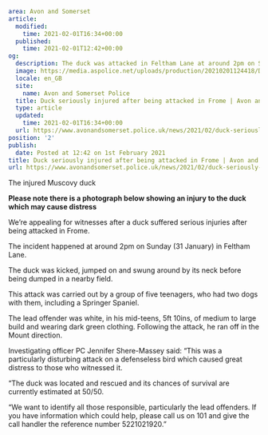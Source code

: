 ```yaml
area: Avon and Somerset
article:
  modified:
    time: 2021-02-01T16:34+00:00
  published:
    time: 2021-02-01T12:42+00:00
og:
  description: The duck was attacked in Feltham Lane at around 2pm on Sunday 31 January.
  image: https://media.aspolice.net/uploads/production/20210201124418/Duck-1.jpg
  locale: en_GB
  site:
    name: Avon and Somerset Police
  title: Duck seriously injured after being attacked in Frome | Avon and Somerset Police
  type: article
  updated:
    time: 2021-02-01T16:34+00:00
  url: https://www.avonandsomerset.police.uk/news/2021/02/duck-seriously-injured-after-being-attacked-in-frome/
position: '2'
publish:
  date: Posted at 12:42 on 1st February 2021
title: Duck seriously injured after being attacked in Frome | Avon and Somerset Police
url: https://www.avonandsomerset.police.uk/news/2021/02/duck-seriously-injured-after-being-attacked-in-frome/
```

The injured Muscovy duck

****Please note there is a photograph below showing an injury to the duck which may cause distress****

We’re appealing for witnesses after a duck suffered serious injuries after being attacked in Frome.

The incident happened at around 2pm on Sunday (31 January) in Feltham Lane.

The duck was kicked, jumped on and swung around by its neck before being dumped in a nearby field.

This attack was carried out by a group of five teenagers, who had two dogs with them, including a Springer Spaniel.

The lead offender was white, in his mid-teens, 5ft 10ins, of medium to large build and wearing dark green clothing. Following the attack, he ran off in the Mount direction.

Investigating officer PC Jennifer Shere-Massey said: “This was a particularly disturbing attack on a defenseless bird which caused great distress to those who witnessed it.

“The duck was located and rescued and its chances of survival are currently estimated at 50/50.

“We want to identify all those responsible, particularly the lead offenders. If you have information which could help, please call us on 101 and give the call handler the reference number 5221021920.”

